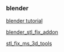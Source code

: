 ### blender

[blender tutorial](https://www.youtube.com/watch?v=jj3E2SDByYU&t=833s)

[blender_stl_fix_addon](https://all3dp.com/1/7-free-stl-editors-edit-repair-stl-files/#Blender)

[stl_fix_ms_3d_tools](https://tools3d.azurewebsites.net/)
